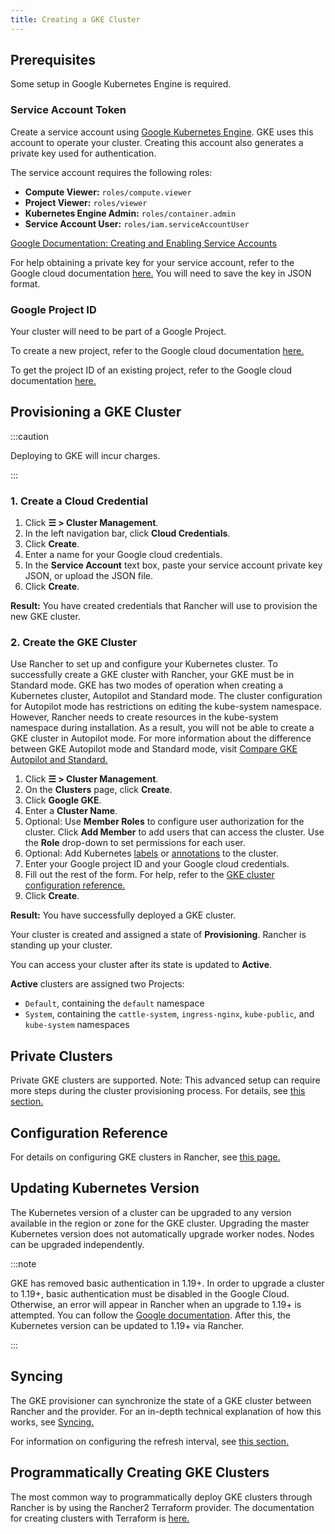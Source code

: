 ```yaml
---
title: Creating a GKE Cluster
---
```


<head>
  <link rel="canonical" href="https://ranchermanager.docs.rancher.com/how-to-guides/new-user-guides/kubernetes-clusters-in-rancher-setup/set-up-clusters-from-hosted-kubernetes-providers/gke"/>
</head>

## Prerequisites

Some setup in Google Kubernetes Engine is required.

### Service Account Token

Create a service account using [Google Kubernetes Engine](https://console.cloud.google.com/projectselector/iam-admin/serviceaccounts). GKE uses this account to operate your cluster. Creating this account also generates a private key used for authentication.

The service account requires the following roles:

- **Compute Viewer:** `roles/compute.viewer`
- **Project Viewer:** `roles/viewer`
- **Kubernetes Engine Admin:** `roles/container.admin`
- **Service Account User:** `roles/iam.serviceAccountUser`

[Google Documentation: Creating and Enabling Service Accounts](https://cloud.google.com/compute/docs/access/create-enable-service-accounts-for-instances)

For help obtaining a private key for your service account, refer to the Google cloud documentation [here.](https://cloud.google.com/iam/docs/creating-managing-service-account-keys#creating_service_account_keys) You will need to save the key in JSON format.

### Google Project ID

Your cluster will need to be part of a Google Project.

To create a new project, refer to the Google cloud documentation [here.](https://cloud.google.com/resource-manager/docs/creating-managing-projects#creating_a_project)

To get the project ID of an existing project, refer to the Google cloud documentation [here.](https://cloud.google.com/resource-manager/docs/creating-managing-projects#identifying_projects)

## Provisioning a GKE Cluster

:::caution

Deploying to GKE will incur charges.

:::

### 1. Create a Cloud Credential

1. Click **☰ > Cluster Management**.
1. In the left navigation bar, click **Cloud Credentials**.
1. Click **Create**.
1. Enter a name for your Google cloud credentials.
1. In the **Service Account** text box, paste your service account private key JSON, or upload the JSON file.
1. Click **Create**.

**Result:** You have created credentials that Rancher will use to provision the new GKE cluster.

### 2. Create the GKE Cluster
Use Rancher to set up and configure your Kubernetes cluster. To successfully create a GKE cluster with Rancher, your GKE must be in Standard mode. GKE has two modes of operation when creating a Kubernetes cluster, Autopilot and Standard mode. The cluster configuration for Autopilot mode has restrictions on editing the kube-system namespace. However, Rancher needs to create resources in the kube-system namespace during installation. As a result, you will not be able to create a GKE cluster in Autopilot mode. For more information about the difference between GKE Autopilot mode and Standard mode, visit [Compare GKE Autopilot and Standard.](https://cloud.google.com/kubernetes-engine/docs/resources/autopilot-standard-feature-comparison)

1. Click **☰ > Cluster Management**.
1. On the **Clusters** page, click **Create**.
1. Click **Google GKE**.
1. Enter a **Cluster Name**.
1. Optional: Use **Member Roles** to configure user authorization for the cluster. Click **Add Member** to add users that can access the cluster. Use the **Role** drop-down to set permissions for each user.
1. Optional: Add Kubernetes [labels](https://kubernetes.io/docs/concepts/overview/working-with-objects/labels/) or [annotations](https://kubernetes.io/docs/concepts/overview/working-with-objects/annotations/) to the cluster.
1. Enter your Google project ID and your Google cloud credentials.
1. Fill out the rest of the form. For help, refer to the [GKE cluster configuration reference.](../../../../pages-for-subheaders/gke-cluster-configuration.md)
1. Click **Create**.

**Result:** You have successfully deployed a GKE cluster.

Your cluster is created and assigned a state of **Provisioning**. Rancher is standing up your cluster.

You can access your cluster after its state is updated to **Active**.

**Active** clusters are assigned two Projects:

- `Default`, containing the `default` namespace
- `System`, containing the `cattle-system`, `ingress-nginx`, `kube-public`, and `kube-system` namespaces

## Private Clusters

Private GKE clusters are supported. Note: This advanced setup can require more steps during the cluster provisioning process. For details, see [this section.](../../../../reference-guides/cluster-configuration/rancher-server-configuration/gke-cluster-configuration/gke-private-clusters.md)

## Configuration Reference

For details on configuring GKE clusters in Rancher, see [this page.](../../../../pages-for-subheaders/gke-cluster-configuration.md)
## Updating Kubernetes Version

The Kubernetes version of a cluster can be upgraded to any version available in the region or zone for the GKE cluster. Upgrading the master Kubernetes version does not automatically upgrade worker nodes. Nodes can be upgraded independently.

:::note

GKE has removed basic authentication in 1.19+. In order to upgrade a cluster to 1.19+, basic authentication must be disabled in the Google Cloud. Otherwise, an error will appear in Rancher when an upgrade to 1.19+ is attempted. You can follow the [Google documentation](https://cloud.google.com/kubernetes-engine/docs/how-to/api-server-authentication#disabling_authentication_with_a_static_password). After this, the Kubernetes version can be updated to 1.19+ via Rancher.

:::

## Syncing

The GKE provisioner can synchronize the state of a GKE cluster between Rancher and the provider. For an in-depth technical explanation of how this works, see [Syncing.](../../../../reference-guides/cluster-configuration/rancher-server-configuration/sync-clusters.md)

For information on configuring the refresh interval, see [this section.](../../../../pages-for-subheaders/gke-cluster-configuration.md#configuring-the-refresh-interval)

## Programmatically Creating GKE Clusters

The most common way to programmatically deploy GKE clusters through Rancher is by using the Rancher2 Terraform provider. The documentation for creating clusters with Terraform is [here.](https://registry.terraform.io/providers/rancher/rancher2/latest/docs/resources/cluster)
